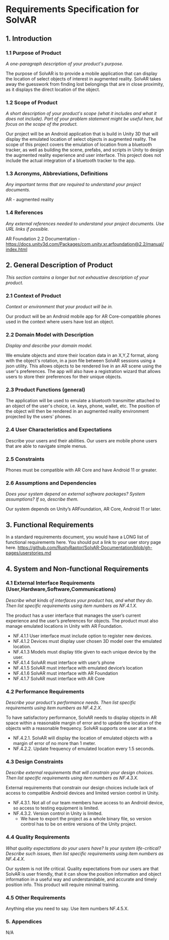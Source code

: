 # Requirements Specification for SolvAR
## 1. Introduction
### 1.1 Purpose of Product
*A one-paragraph description of your product's purpose.*

The purpose of SolvAR is to provide a mobile application that can display the location of select objects of interest in augmented reality. SolvAR takes away the guesswork from finding lost belongings that are in close proximity, as it displays the direct location of the object.

### 1.2 Scope of Product
*A short description of your product's scope (what it includes and what it does not include). Part of your problem statement might be useful here, but focus on the scope of the product.*

Our project will be an Android application that is build in Unity 3D that will display the emulated location of select objects in augmented reality. The scope of this project covers the emulation of location from a bluetooth tracker, as well as building the scene, prefabs, and scripts in Unity to design the augmented reality experience and user interface.
This project does not include the actual integration of a bluetooth tracker to the app.

### 1.3 Acronyms, Abbreviations, Definitions
*Any important terms that are required to understand your project documents.*

AR - augmented reality

### 1.4 References
*Any external references needed to understand your project documents. Use URL links if possible.*

AR Foundation 2.2 Documentation - https://docs.unity3d.com/Packages/com.unity.xr.arfoundation@2.2/manual/index.html

## 2. General Description of Product
*This section contains a longer but not exhaustive description of your product.*

### 2.1 Context of Product
*Context or environment that your product will be in.*

Our product will be an Android mobile app for AR Core-compatible phones used in the context where users have lost an object.

### 2.2 Domain Model with Description
*Display and describe your domain model.*

We emulate objects and store their location data in an X,Y,Z format, along with the object's rotation, in a json file between SolvAR sessions using a json utility. This allows objects to be rendered live in an AR scene using the user's preferences. The app will also have a registration wizard that allows users to store their preferences for their unique objects.

### 2.3 Product Functions (general)
The application will be used to emulate a bluetooth transmitter attached to an object of the user's choice, i.e. keys, phone, wallet, etc. The position of the object will then be rendered in an augmented reality environment projected by the users' phones.

### 2.4 User Characteristics and Expectations
Describe your users and their abilities.
Our users are mobile phone users that are able to navigate simple menus.

### 2.5 Constraints
Phones must be compatible with AR Core and have Android 11 or greater.

### 2.6 Assumptions and Dependencies
*Does your system depend on external software packages? System assumptions? If so, describe them.*

Our system depends on Unity’s ARFoundation, AR Core, Android 11 or later. 

## 3. Functional Requirements
In a standard requirements document, you would have a LONG list of functional requirements here. You should put a link to your user story page here.
https://github.com/RustyRaptor/SolvAR-Documentation/blob/gh-pages/userstories.md

## 4. System and Non-functional Requirements
### 4.1 External Interface Requirements (User,Hardware,Software,Communications)
*Describe what kinds of interfaces your product has, and what they do. Then list specific requirements using item numbers as NF.4.1.X.*

The product has a user interface that manages the user’s current experience and the user’s preferences for objects. The product must also manage emulated locations in Unity with AR Foundation.

- NF.4.1.1 User interface must include option to register new devices.
- NF.4.1.2 Devices must display user chosen 3D model over the emulated location.
- NF.4.1.3 Models must display title given to each unique device by the user.
- NF.4.1.4 SolvAR must interface with user’s phone
- NF.4.1.5 SolvAR must interface with emulated device’s location
- NF.4.1.6 SolvAR must interface with AR Foundation
- NF.4.1.7 SolvAR must interface with AR Core

### 4.2 Performance Requirements
*Describe your product's performance needs. Then list specific requirements using item numbers as NF.4.2.X.*

To have satisfactory performance, SolvAR needs to display objects in AR space within a reasonable margin of error and to update the location of the objects with a reasonable frequency. SolvAR supports one user at a time.

- NF.4.2.1. SolvAR will display the location of emulated objects with a margin of error of no more than 1 meter.
- NF.4.2.2. Update frequency of emulated location every 1.5 seconds.

### 4.3 Design Constraints
*Describe external requirements that will constrain your design choices. Then list specific requirements using item numbers as NF.4.3.X.*

External requirements that constrain our design choices include lack of access to compatible Android devices and limited version control in Unity.

- NF.4.3.1. Not all of our team members have access to an Android device, so access to testing equipment is limited.
- NF.4.3.2. Version control in Unity is limited.
    - We have to export the project as a whole binary file, so version control has to be on entire versions of the Unity project.

### 4.4 Quality Requirements
*What quality expectations do your users have? Is your system life-critical? Describe such issues, then list specific requirements using item numbers as NF.4.4.X.*

Our system is not life critical. Quality expectations from our users are that SolvAR is user friendly, that it can show the position information and object information in a useful way and understandable, and accurate and timely position info. This product will require minimal training.

### 4.5 Other Requirements
Anything else you need to say. Use item numbers NF.4.5.X.

### 5. Appendices

N/A
